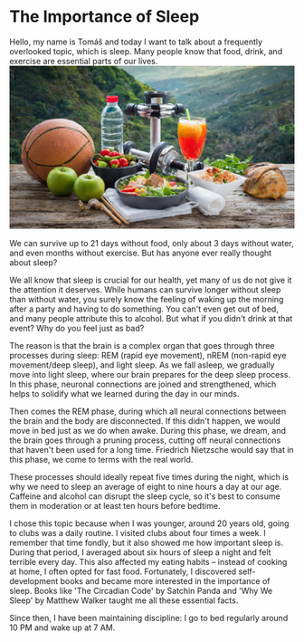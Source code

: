 # The Importance of Sleep

Hello, my name is Tomáš and today I want to talk about a frequently overlooked topic, which is sleep. 
Many people know that food, drink, and exercise are essential parts of our lives. 
![Page 6](https://github.com/tomaspetera/english-for-designers/blob/main/05-story-telling/IMG/Firefly%20food%2C%20drink%20and%20do%20sports%2040050.jpg)

We can survive up to 21 days without food, only about 3 days without water, and even months without exercise. But has anyone ever really thought about sleep?

We all know that sleep is crucial for our health, yet many of us do not give it the attention it deserves. While humans can survive longer without sleep than without water, you surely know the feeling of waking up the morning after a party and having to do something. You can't even get out of bed, and many people attribute this to alcohol. But what if you didn't drink at that event? Why do you feel just as bad?

The reason is that the brain is a complex organ that goes through three processes during sleep: REM (rapid eye movement), nREM (non-rapid eye movement/deep sleep), and light sleep. As we fall asleep, we gradually move into light sleep, where our brain prepares for the deep sleep process. In this phase, neuronal connections are joined and strengthened, which helps to solidify what we learned during the day in our minds.

Then comes the REM phase, during which all neural connections between the brain and the body are disconnected. If this didn't happen, we would move in bed just as we do when awake. During this phase, we dream, and the brain goes through a pruning process, cutting off neural connections that haven't been used for a long time. Friedrich Nietzsche would say that in this phase, we come to terms with the real world.

These processes should ideally repeat five times during the night, which is why we need to sleep an average of eight to nine hours a day at our age. Caffeine and alcohol can disrupt the sleep cycle, so it's best to consume them in moderation or at least ten hours before bedtime.

I chose this topic because when I was younger, around 20 years old, going to clubs was a daily routine. I visited clubs about four times a week. I remember that time fondly, but it also showed me how important sleep is. During that period, I averaged about six hours of sleep a night and felt terrible every day. This also affected my eating habits – instead of cooking at home, I often opted for fast food. Fortunately, I discovered self-development books and became more interested in the importance of sleep. Books like 'The Circadian Code' by Satchin Panda and 'Why We Sleep' by Matthew Walker taught me all these essential facts.

Since then, I have been maintaining discipline: I go to bed regularly around 10 PM and wake up at 7 AM.

